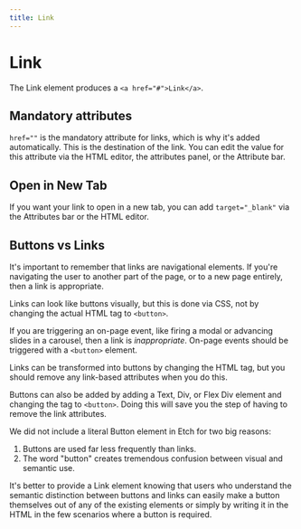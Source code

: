 ```yaml
---
title: Link
---
```


# Link

The Link element produces a `<a href="#">Link</a>`. 

## Mandatory attributes

`href=""` is the mandatory attribute for links, which is why it's added automatically. This is the destination of the link. You can edit the value for this attribute via the HTML editor, the attributes panel, or the Attribute bar.

## Open in New Tab

If you want your link to open in a new tab, you can add `target="_blank"` via the Attributes bar or the HTML editor.

## Buttons vs Links

It's important to remember that links are navigational elements. If you're navigating the user to another part of the page, or to a new page entirely, then a link is appropriate.

Links can look like buttons visually, but this is done via CSS, not by changing the actual HTML tag to `<button>`.

If you are triggering an on-page event, like firing a modal or advancing slides in a carousel, then a link is _inappropriate_. On-page events should be triggered with a `<button>` element.

Links can be transformed into buttons by changing the HTML tag, but you should remove any link-based attributes when you do this.

Buttons can also be added by adding a Text, Div, or Flex Div element and changing the tag to `<button>`. Doing this will save you the step of having to remove the link attributes.

We did not include a literal Button element in Etch for two big reasons:

1. Buttons are used far less frequently than links.
2. The word "button" creates tremendous confusion between visual and semantic use.

It's better to provide a Link element knowing that users who understand the semantic distinction between buttons and links can easily make a button themselves out of any of the existing elements or simply by writing it in the HTML in the few scenarios where a button is required.